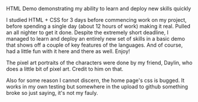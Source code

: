 HTML Demo demonstrating my ability to learn and deploy new skills quickly

I studied HTML + CSS for 3 days before commencing work on my project, before spending a single day (about 12 hours of work) making it real. Pulled an all nighter to get it done. Despite the extremely short deadline, I managed to learn and deploy an entirely new set of skills in a basic demo that shows off a couple of key features of the languages. And of course, had a little fun with it here and there as well. Enjoy!

The pixel art portraits of the characters were done by my friend, Daylin, who does a little bit of pixel art. Credit to him on that.

Also for some reason I cannot discern, the home page's css is bugged. It works in my own testing but somewhere in the upload to github something broke so just saying, it's not my fauly.
